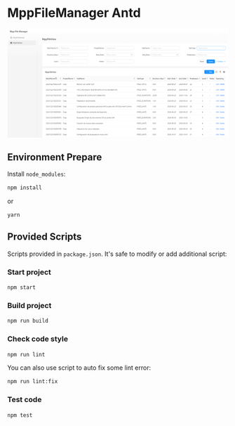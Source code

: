 # MppFileManager Antd

![Alt text](antd-react-mpp.png)

## Environment Prepare

Install `node_modules`:

```bash
npm install
```

or

```bash
yarn
```

## Provided Scripts

Scripts provided in `package.json`. It's safe to modify or add additional script:

### Start project

```bash
npm start
```

### Build project

```bash
npm run build
```

### Check code style

```bash
npm run lint
```

You can also use script to auto fix some lint error:

```bash
npm run lint:fix
```

### Test code

```bash
npm test
```
